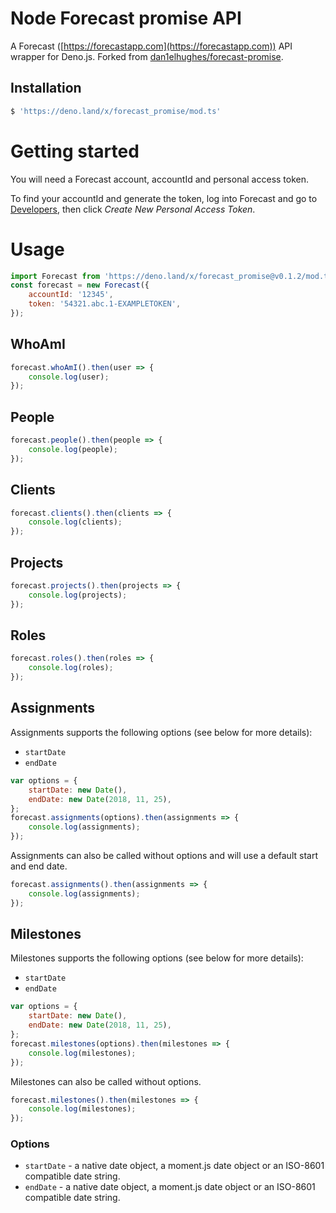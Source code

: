 # Node Forecast promise API

A Forecast ([https://forecastapp.com](https://forecastapp.com)) API wrapper for Deno.js. Forked from [dan1elhughes/forecast-promise](https://github.com/dan1elhughes/forecast-promise).

## Installation

```js
$ 'https://deno.land/x/forecast_promise/mod.ts'
```

# Getting started

You will need a Forecast account, accountId and personal access token.

To find your accountId and generate the token, log into Forecast and go to [Developers](https://id.getharvest.com/developers), then click _Create New Personal Access Token_.

# Usage

```js
import Forecast from 'https://deno.land/x/forecast_promise@v0.1.2/mod.ts';
const forecast = new Forecast({
	accountId: '12345',
	token: '54321.abc.1-EXAMPLETOKEN',
});
```

## WhoAmI

```js
forecast.whoAmI().then(user => {
	console.log(user);
});
```

## People

```js
forecast.people().then(people => {
	console.log(people);
});
```

## Clients

```js
forecast.clients().then(clients => {
	console.log(clients);
});
```

## Projects

```js
forecast.projects().then(projects => {
	console.log(projects);
});
```

## Roles

```js
forecast.roles().then(roles => {
	console.log(roles);
});
```

## Assignments

Assignments supports the following options (see below for more details):

- `startDate`
- `endDate`

```js
var options = {
	startDate: new Date(),
	endDate: new Date(2018, 11, 25),
};
forecast.assignments(options).then(assignments => {
	console.log(assignments);
});
```

Assignments can also be called without options and will use a default start and end date.

```js
forecast.assignments().then(assignments => {
	console.log(assignments);
});
```

## Milestones

Milestones supports the following options (see below for more details):

- `startDate`
- `endDate`

```js
var options = {
	startDate: new Date(),
	endDate: new Date(2018, 11, 25),
};
forecast.milestones(options).then(milestones => {
	console.log(milestones);
});
```

Milestones can also be called without options.

```js
forecast.milestones().then(milestones => {
	console.log(milestones);
});
```

### Options

- `startDate` - a native date object, a moment.js date object or an ISO-8601 compatible date string.
- `endDate` - a native date object, a moment.js date object or an ISO-8601 compatible date string.
